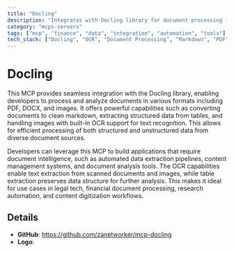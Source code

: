 ```yaml
---
title: "Docling"
description: "Integrates with Docling library for document processing including markdown conversion, table extraction, and OCR-enabled image handling."
category: "mcps-servers"
tags: ["mcp", "finance", "data", "integration", "automation", "tools"]
tech_stack: ["Docling", "OCR", "Document Processing", "Markdown", "PDF"]
---
```


# Docling

This MCP provides seamless integration with the Docling library, enabling developers to process and analyze documents in various formats including PDF, DOCX, and images. It offers powerful capabilities such as converting documents to clean markdown, extracting structured data from tables, and handling images with built-in OCR support for text recognition. This allows for efficient processing of both structured and unstructured data from diverse document sources.

Developers can leverage this MCP to build applications that require document intelligence, such as automated data extraction pipelines, content management systems, and document analysis tools. The OCR capabilities enable text extraction from scanned documents and images, while table extraction preserves data structure for further analysis. This makes it ideal for use cases in legal tech, financial document processing, research automation, and content digitization workflows.

## Details

- **GitHub**: https://github.com/zanetworker/mcp-docling
- **Logo**: 
